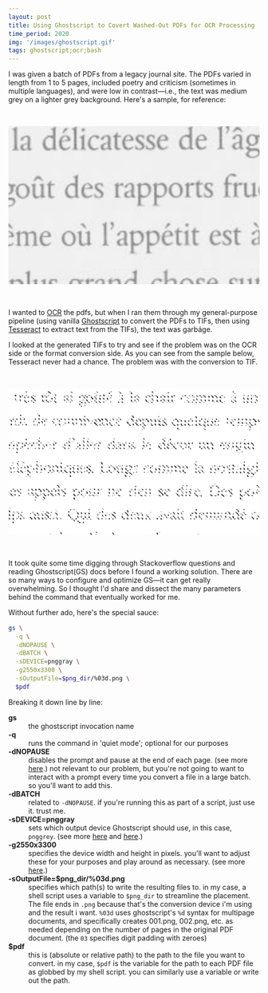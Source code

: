 ```yaml
---
layout: post
title: Using Ghostscript to Covert Washed-Out PDFs for OCR Processing
time_period: 2020
img: '/images/ghostscript.gif'
tags: ghostscript;ocr;bash
---
```


I was given a batch of PDFs from a legacy journal site. The PDFs varied in length from 1 to 5 pages, included poetry and criticism (sometimes in multiple languages), and were low in contrast—i.e., the text was medium grey on a lighter grey background. Here's a sample, for reference:

<br>

![excerpt for greyscale reference](/images/sample-greyscale.png)

<br>

I wanted to [OCR](https://tedium.co/2017/03/22/ocr-typography-optical-character-recognition-history/) the pdfs, but when I ran them through my general-purpose pipeline (using vanilla [Ghostscript](https://www.ghostscript.com/) to convert the PDFs to TIFs, then using [Tesseract](https://opensource.google/projects/tesseract) to extract text from the TIFs), the text was garbáge.

I looked at the generated TIFs to try and see if the problem was on the OCR side or the format conversion side. As you can see from the sample below, Tesseract never had a chance. The problem was with the conversion to TIF.

<br>

![excerpt for greyscale reference](/images/bad-conversion.png)

<br>

It took quite some time digging through Stackoverflow questions and reading Ghostscript(GS) docs before I found a working solution. There are so many ways to configure and optimize GS—it can get really overwhelming. So I thought I'd share and dissect the many parameters behind the command that eventually worked for me.

Without further ado, here's the special sauce:

```sh
gs \
  -q \
  -dNOPAUSE \
  -dBATCH \
  -sDEVICE=pnggray \
  -g2550x3300 \
  -sOutputFile=$png_dir/%03d.png \
  $pdf
```

Breaking it down line by line:

<dl>
  <dt><b>gs</b></dt>
  <dd>the ghostscript invocation name</dd>

  <dt><b>-q</b></dt>
  <dd>runs the command in 'quiet mode'; optional for our purposes</dd>

  <dt><b>-dNOPAUSE</b></dt>
  <dd>disables the prompt and pause at the end of each page. (see more <a href="https://www.ghostscript.com/doc/current/Use.htm#Interaction_related_parameters">here</a>.)  
  not relevant to our problem, but you're not going to want to interact with a prompt every time you convert a file in a large batch. so you'll want to add this.</dd>

  <dt><b>-dBATCH</b></dt>
  <dd>related to <code>-dNOPAUSE</code>. if you're running this as part of a script, just use it. trust me.</dd>

  <dt><b>-sDEVICE=pnggray</b></dt>
  <dd>sets which output device Ghostscript should use, in this case, <code>pnggrey</code>. (see more <a href="https://www.ghostscript.com/doc/current/Use.htm#Output_device">here</a> and <a href="https://www.ghostscript.com/doc/current/Devices.htm#PNG">here</a>.)</dd>

  <dt><b>-g2550x3300</b></dt>
  <dd>specifies the device width and height in pixels. you'll want to adjust these for your purposes and play around as necessary. (see more <a href="https://www.ghostscript.com/doc/current/Use.htm#Parameters">here</a>.)</dd>

  <dt><b>-sOutputFile=$png_dir/%03d.png</b></dt>
  <dd>specifies which path(s) to write the resulting files to. in my case, a shell script uses a variable to <code>$png_dir</code> to streamline the placement. The file ends in <code>.png</code> because that's the conversion device i'm using and the result i want. <code>%03d</code> uses ghostscript's <code>%d</code> syntax for multipage documents, and specifically creates 001.png, 002.png, etc. as needed depending on the number of pages in the original PDF document. (the <code>03</code> specifies digit padding with zeroes)</dd>

  <dt><b>$pdf</b></dt>
  <dd>this is (absolute or relative path) to the path to the file you want to convert. in my case, <code>$pdf</code> is the variable for the path to each PDF file as globbed by my shell script. you can similarly use a variable or write out the path.</dd>
</dl>
